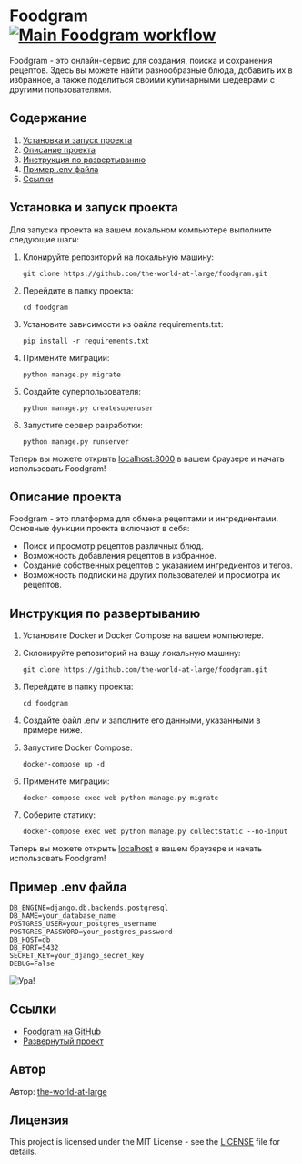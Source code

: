 # Foodgram [![Main Foodgram workflow](https://github.com/the-world-at-large/foodgram-project-react/actions/workflows/main.yml/badge.svg)](https://github.com/the-world-at-large/foodgram-project-react/actions/workflows/main.yml)

Foodgram - это онлайн-сервис для создания, поиска и сохранения рецептов. Здесь вы можете найти разнообразные блюда, добавить их в избранное, а также поделиться своими кулинарными шедеврами с другими пользователями.

## Содержание

1. [Установка и запуск проекта](#установка-и-запуск-проекта)
2. [Описание проекта](#описание-проекта)
3. [Инструкция по развертыванию](#инструкция-по-развертыванию)
4. [Пример .env файла](#пример-env-файла)
5. [Ссылки](#ссылки)

## Установка и запуск проекта

Для запуска проекта на вашем локальном компьютере выполните следующие шаги:

1. Клонируйте репозиторий на локальную машину:

    ```
    git clone https://github.com/the-world-at-large/foodgram.git
    ```

2. Перейдите в папку проекта:

    ```
    cd foodgram
    ```

3. Установите зависимости из файла requirements.txt:

    ```
    pip install -r requirements.txt
    ```

4. Примените миграции:

    ```
    python manage.py migrate
    ```

5. Создайте суперпользователя:

    ```
    python manage.py createsuperuser
    ```

6. Запустите сервер разработки:

    ```
    python manage.py runserver
    ```

Теперь вы можете открыть [localhost:8000](http://localhost:8000) в вашем браузере и начать использовать Foodgram!

## Описание проекта

Foodgram - это платформа для обмена рецептами и ингредиентами. Основные функции проекта включают в себя:

- Поиск и просмотр рецептов различных блюд.
- Возможность добавления рецептов в избранное.
- Создание собственных рецептов с указанием ингредиентов и тегов.
- Возможность подписки на других пользователей и просмотра их рецептов.

## Инструкция по развертыванию

1. Установите Docker и Docker Compose на вашем компьютере.
2. Склонируйте репозиторий на вашу локальную машину:

    ```
    git clone https://github.com/the-world-at-large/foodgram.git
    ```

3. Перейдите в папку проекта:

    ```
    cd foodgram
    ```

4. Создайте файл .env и заполните его данными, указанными в примере ниже.
5. Запустите Docker Compose:

    ```
    docker-compose up -d
    ```

6. Примените миграции:

    ```
    docker-compose exec web python manage.py migrate
    ```

7. Соберите статику:

    ```
    docker-compose exec web python manage.py collectstatic --no-input
    ```

Теперь вы можете открыть [localhost](http://localhost:80) в вашем браузере и начать использовать Foodgram!

## Пример .env файла

```
DB_ENGINE=django.db.backends.postgresql
DB_NAME=your_database_name
POSTGRES_USER=your_postgres_username
POSTGRES_PASSWORD=your_postgres_password
DB_HOST=db
DB_PORT=5432
SECRET_KEY=your_django_secret_key
DEBUG=False
```

![Ура!](https://private-user-images.githubusercontent.com/122881387/303664505-6d18f643-f6c0-44f4-b796-91ce0ee1004f.png?jwt=eyJhbGciOiJIUzI1NiIsInR5cCI6IkpXVCJ9.eyJpc3MiOiJnaXRodWIuY29tIiwiYXVkIjoicmF3LmdpdGh1YnVzZXJjb250ZW50LmNvbSIsImtleSI6ImtleTUiLCJleHAiOjE3MDc0ODU2ODAsIm5iZiI6MTcwNzQ4NTM4MCwicGF0aCI6Ii8xMjI4ODEzODcvMzAzNjY0NTA1LTZkMThmNjQzLWY2YzAtNDRmNC1iNzk2LTkxY2UwZWUxMDA0Zi5wbmc_WC1BbXotQWxnb3JpdGhtPUFXUzQtSE1BQy1TSEEyNTYmWC1BbXotQ3JlZGVudGlhbD1BS0lBVkNPRFlMU0E1M1BRSzRaQSUyRjIwMjQwMjA5JTJGdXMtZWFzdC0xJTJGczMlMkZhd3M0X3JlcXVlc3QmWC1BbXotRGF0ZT0yMDI0MDIwOVQxMzI5NDBaJlgtQW16LUV4cGlyZXM9MzAwJlgtQW16LVNpZ25hdHVyZT0xMTY2NDNhMTJlYTY1YTUxZWRjN2E5YmNkYzk4ZmRkNjYwZmRiZTFjNDhlMmI3Zjc1ODQ3NzdhYWY1M2ZkMWRmJlgtQW16LVNpZ25lZEhlYWRlcnM9aG9zdCZhY3Rvcl9pZD0wJmtleV9pZD0wJnJlcG9faWQ9MCJ9.3yMeBleQcUrbJaSmwAcfWgi1_VYiRjsr-S_vO_Royqo)

## Ссылки

- [Foodgram на GitHub](https://github.com/the-world-at-large/foodgram-project-react)
- [Развернутый проект](http://sweetfoodgram.hopto.org)

## Автор

Автор: [the-world-at-large](https://github.com/the-world-at-large)

## Лицензия

This project is licensed under the MIT License - see the [LICENSE](LICENSE) file for details.
